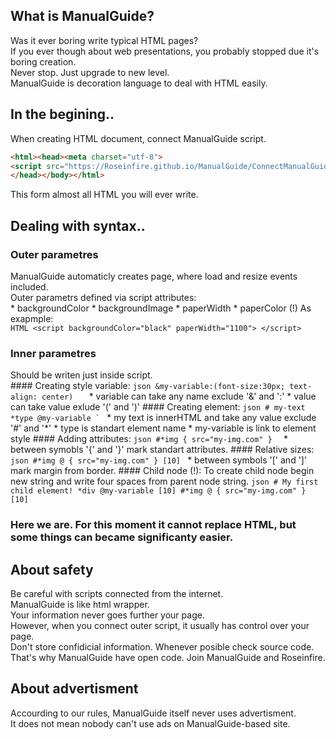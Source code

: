 ## What is ManualGuide?
  Was it ever boring write typical HTML pages? <br>
  If you ever though about web presentations, you probably stopped due it's boring creation. <br>
  Never stop. Just upgrade to new level. <br>
  ManualGuide is decoration language to deal with HTML easily. <br>
  
## In the begining..
  When creating HTML document, connect ManualGuide script.
  ```HTML
  <html><head><meta charset="utf-8">
  <script src="https://Roseinfire.github.io/ManualGuide/ConnectManualGuide.js"></script>
  </head></body></html>
  ```
  This form almost all HTML you will ever write.
  
## Dealing with syntax..
  ### Outer parametres
   ManualGuide automaticly creates page, where load and resize events included. <br>
     Outer parametrs defined via script attributes: <br>
     * backgroundColor
     * backgroundImage
     * paperWidth
     * paperColor (!)
     As exapmple:  
     ```HTML
     <script backgroundColor="black" paperWidth="1100"> </script>
     ```
 ### Inner parametres
   Should be writen just inside script. <br>
    #### Creating style variable:
          ```json
          &my-variable:(font-size:30px; text-align: center)  
          ```
          * variable can take any name exclude '&' and ':'
          * value can take value exlude '(' and ')'
    #### Creating element:
          ```json
          # my-text *type @my-variable `
          ```
          * my text is innerHTML and take any value exclude '#' and '*'
          * type is standart element name
          * my-variable is link to element style
    #### Adding attributes:
         ```json
         #*img { src="my-img.com" } 
         ```
         * between symobls '{' and '}' mark standart attributes.
    #### Relative sizes:
       ```json
       #*img @ { src="my-img.com" } [10]
       ```
          * between symbols '[' and ']' mark margin from border.
    #### Child node (!):
        To create child node begin new string and write four spaces from parent node string.
         ```json
          # My first child element! *div @my-variable [10]
              #*img @ { src="my-img.com" } [10]
         ```
   ### Here we are. For this moment it cannot replace HTML, but some things can became significanty easier.
## About safety
  Be careful with scripts connected from the internet. <br>
  ManualGuide is like html wrapper. <br>
  Your information never goes further your page. <br>
  However, when you connect outer script, it usually has control over your page. <br>
  Don't store confidicial information. Whenever posible check source code. <br>
  That's why ManualGuide have open code. Join ManualGuide and Roseinfire. <br>
  
## About advertisment
   Accourding to our rules, ManualGuide itself never uses advertisment. <br>
   It does not mean nobody can't use ads on ManualGuide-based site. <br>

   
